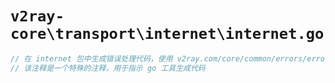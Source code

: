 # `v2ray-core\transport\internet\internet.go`

```go
// 在 internet 包中生成错误处理代码，使用 v2ray.com/core/common/errors/errorgen 工具
// 该注释是一个特殊的注释，用于指示 go 工具生成代码
```